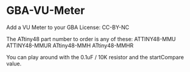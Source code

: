 # GBA-VU-Meter
Add a VU Meter to your GBA
License: CC-BY-NC

The ATtiny48 part number to order is any of these:
ATTINY48-MMU
ATTINY48-MMUR
ATtiny48-MMH
ATtiny48-MMHR

You can play around with the 0.1uF / 10K resistor and the startCompare value.
